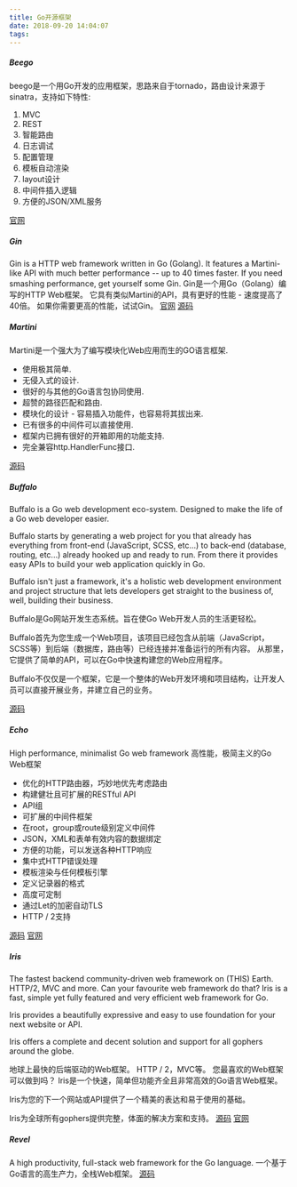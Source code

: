 ```yaml
---
title: Go开源框架
date: 2018-09-20 14:04:07
tags:
---
```

##### Beego
beego是一个用Go开发的应用框架，思路来自于tornado，路由设计来源于sinatra，支持如下特性:
1. MVC
2. REST
3. 智能路由
4. 日志调试
5. 配置管理
6. 模板自动渲染
7. layout设计
8. 中间件插入逻辑
9. 方便的JSON/XML服务

[官网](http://beego.me)
##### Gin
Gin is a HTTP web framework written in Go (Golang). It features a Martini-like API with much better performance -- up to 40 times faster. If you need smashing performance, get yourself some Gin.
Gin是一个用Go（Golang）编写的HTTP Web框架。 它具有类似Martini的API，具有更好的性能 - 速度提高了40倍。 如果你需要更高的性能，试试Gin。
[官网](https://gin-gonic.github.io/gin/) [源码](https://github.com/gin-gonic/gin)
##### Martini
Martini是一个强大为了编写模块化Web应用而生的GO语言框架.
* 使用极其简单.
* 无侵入式的设计.
* 很好的与其他的Go语言包协同使用.
* 超赞的路径匹配和路由.
* 模块化的设计 - 容易插入功能件，也容易将其拔出来.
* 已有很多的中间件可以直接使用.
* 框架内已拥有很好的开箱即用的功能支持.
* 完全兼容http.HandlerFunc接口.

[源码](https://github.com/go-martini/martini)
##### Buffalo
Buffalo is a Go web development eco-system. Designed to make the life of a Go web developer easier.

Buffalo starts by generating a web project for you that already has everything from front-end (JavaScript, SCSS, etc...) to back-end (database, routing, etc...) already hooked up and ready to run. From there it provides easy APIs to build your web application quickly in Go.

Buffalo isn't just a framework, it's a holistic web development environment and project structure that lets developers get straight to the business of, well, building their business.

Buffalo是Go网站开发生态系统。旨在使Go Web开发人员的生活更轻松。

Buffalo首先为您生成一个Web项目，该项目已经包含从前端（JavaScript，SCSS等）到后端（数据库，路由等）已经连接并准备运行的所有内容。 从那里，它提供了简单的API，可以在Go中快速构建您的Web应用程序。

Buffalo不仅仅是一个框架，它是一个整体的Web开发环境和项目结构，让开发人员可以直接开展业务，并建立自己的业务。

[源码](https://github.com/gobuffalo/buffalo)

##### Echo
High performance, minimalist Go web framework
高性能，极简主义的Go Web框架
* 优化的HTTP路由器，巧妙地优先考虑路由
* 构建健壮且可扩展的RESTful API
* API组
* 可扩展的中间件框架
* 在root，group或route级别定义中间件
* JSON，XML和表单有效内容的数据绑定
* 方便的功能，可以发送各种HTTP响应
* 集中式HTTP错误处理
* 模板渲染与任何模板引擎
* 定义记录器的格式
* 高度可定制
* 通过Let的加密自动TLS
* HTTP / 2支持

[源码](https://github.com/labstack/echo) [官网](https://echo.labstack.com/) 

##### Iris
The fastest backend community-driven web framework on (THIS) Earth. HTTP/2, MVC and more. Can your favourite web framework do that?
Iris is a fast, simple yet fully featured and very efficient web framework for Go.

Iris provides a beautifully expressive and easy to use foundation for your next website or API.

Iris offers a complete and decent solution and support for all gophers around the globe.

地球上最快的后端驱动的Web框架。 HTTP / 2，MVC等。 您最喜欢的Web框架可以做到吗？
Iris是一个快速，简单但功能齐全且非常高效的Go语言Web框架。

Iris为您的下一个网站或API提供了一个精美的表达和易于使用的基础。

Iris为全球所有gophers提供完整，体面的解决方案和支持。
[源码](https://github.com/kataras/iris) [官网](https://iris-go.com/) 
##### Revel
A high productivity, full-stack web framework for the Go language. 
一个基于Go语言的高生产力，全栈Web框架。
[源码](https://github.com/revel/revel)